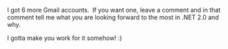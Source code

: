 I got 6 more Gmail accounts.  If you want one, leave a comment and in
that comment tell me what you are looking forward to the most in .NET
2.0 and why.

I gotta make you work for it somehow! :)
